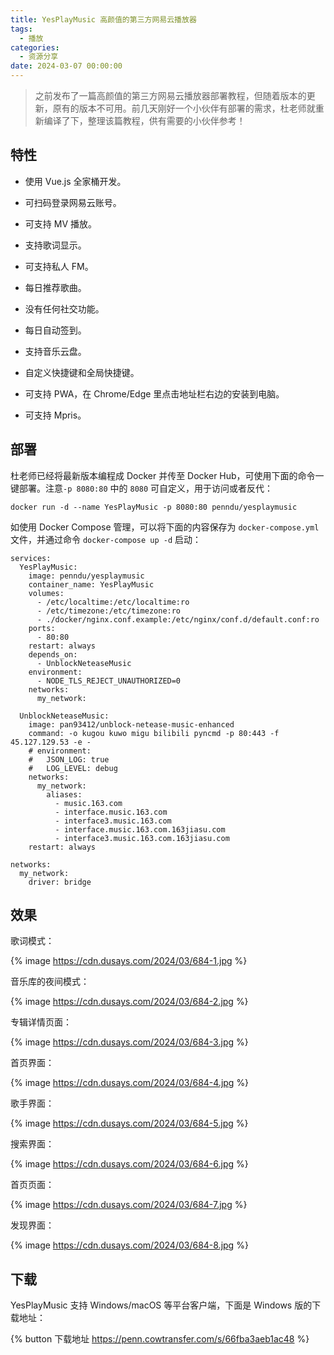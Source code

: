 ```yaml
---
title: YesPlayMusic 高颜值的第三方网易云播放器
tags:
  - 播放
categories:
  - 资源分享
date: 2024-03-07 00:00:00
---
```


> 之前发布了一篇高颜值的第三方网易云播放器部署教程，但随着版本的更新，原有的版本不可用。前几天刚好一个小伙伴有部署的需求，杜老师就重新编译了下，整理该篇教程，供有需要的小伙伴参考！

<!-- more -->

## 特性

* 使用 Vue.js 全家桶开发。

* 可扫码登录网易云账号。

* 可支持 MV 播放。

* 支持歌词显示。

* 可支持私人 FM。

* 每日推荐歌曲。

* 没有任何社交功能。

* 每日自动签到。

* 支持音乐云盘。

* 自定义快捷键和全局快捷键。

* 可支持 PWA，在 Chrome/Edge 里点击地址栏右边的安装到电脑。

* 可支持 Mpris。

## 部署

杜老师已经将最新版本编程成 Docker 并传至 Docker Hub，可使用下面的命令一键部署。注意`-p 8080:80` 中的 `8080` 可自定义，用于访问或者反代：

```
docker run -d --name YesPlayMusic -p 8080:80 penndu/yesplaymusic
```

如使用 Docker Compose 管理，可以将下面的内容保存为 `docker-compose.yml` 文件，并通过命令 `docker-compose up -d` 启动：

```
services:
  YesPlayMusic:
    image: penndu/yesplaymusic
    container_name: YesPlayMusic
    volumes:
      - /etc/localtime:/etc/localtime:ro
      - /etc/timezone:/etc/timezone:ro
      - ./docker/nginx.conf.example:/etc/nginx/conf.d/default.conf:ro
    ports:
      - 80:80
    restart: always
    depends_on:
      - UnblockNeteaseMusic
    environment:
      - NODE_TLS_REJECT_UNAUTHORIZED=0
    networks:
      my_network:

  UnblockNeteaseMusic:
    image: pan93412/unblock-netease-music-enhanced
    command: -o kugou kuwo migu bilibili pyncmd -p 80:443 -f 45.127.129.53 -e -
    # environment:
    #   JSON_LOG: true
    #   LOG_LEVEL: debug
    networks:
      my_network:
        aliases:
          - music.163.com
          - interface.music.163.com
          - interface3.music.163.com
          - interface.music.163.com.163jiasu.com
          - interface3.music.163.com.163jiasu.com
    restart: always

networks:
  my_network:
    driver: bridge
```

## 效果

歌词模式：

{% image https://cdn.dusays.com/2024/03/684-1.jpg %}

音乐库的夜间模式：

{% image https://cdn.dusays.com/2024/03/684-2.jpg %}

专辑详情页面：

{% image https://cdn.dusays.com/2024/03/684-3.jpg %}

首页界面：

{% image https://cdn.dusays.com/2024/03/684-4.jpg %}

歌手界面：

{% image https://cdn.dusays.com/2024/03/684-5.jpg %}

搜索界面：

{% image https://cdn.dusays.com/2024/03/684-6.jpg %}

首页页面：

{% image https://cdn.dusays.com/2024/03/684-7.jpg %}

发现界面：

{% image https://cdn.dusays.com/2024/03/684-8.jpg %}

## 下载

YesPlayMusic 支持 Windows/macOS 等平台客户端，下面是 Windows 版的下载地址：

{% button 下载地址 https://penn.cowtransfer.com/s/66fba3aeb1ac48 %}